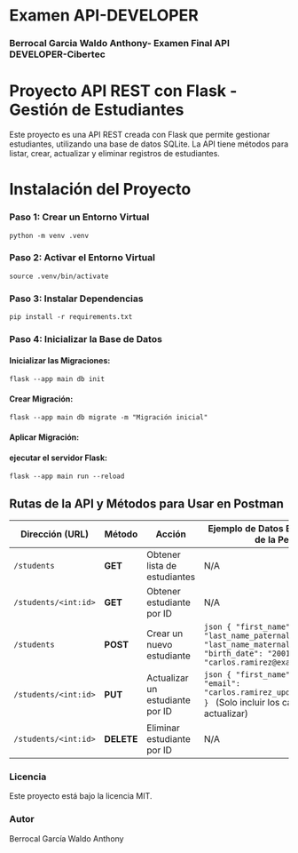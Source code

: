 # Examen API-DEVELOPER
### Berrocal Garcia Waldo Anthony- Examen Final API DEVELOPER-Cibertec
# Proyecto API REST con Flask - Gestión de Estudiantes

Este proyecto es una API REST creada con Flask que permite gestionar estudiantes, utilizando una base de datos SQLite. La API tiene métodos para listar, crear, actualizar y eliminar registros de estudiantes.

# Instalación del Proyecto
### Paso 1: Crear un Entorno Virtual

```
python -m venv .venv
```
### Paso 2: Activar el Entorno Virtual
```
source .venv/bin/activate
```
### Paso 3: Instalar Dependencias
```
pip install -r requirements.txt
```
### Paso 4: Inicializar la Base de Datos
#### Inicializar las Migraciones:
```
flask --app main db init
```
#### Crear Migración:
```
flask --app main db migrate -m "Migración inicial"
```
#### Aplicar Migración:
#### ejecutar el servidor Flask:
```
flask --app main run --reload
```

## Rutas de la API y Métodos para Usar en Postman

| **Dirección (URL)**                  | **Método**  | **Acción**                        | **Ejemplo de Datos Enviados (Cuerpo de la Petición)**                                                                                               |
|--------------------------------------|-------------|-----------------------------------|----------------------------------------------------------------------------------------------------------------------------------------------------|
| `/students`                          | **GET**     | Obtener lista de estudiantes      | N/A                                                                                                                                                |
| `/students/<int:id>`                 | **GET**     | Obtener estudiante por ID         | N/A                                                                                                                                                |
| `/students`                          | **POST**    | Crear un nuevo estudiante         | ```json { "first_name": "Carlos", "last_name_paternal": "Ramírez", "last_name_maternal": "Gómez", "birth_date": "2001-02-15", "email": "carlos.ramirez@example.com" } ``` |
| `/students/<int:id>`                 | **PUT**     | Actualizar un estudiante por ID   | ```json { "first_name": "Carlos", "email": "carlos.ramirez_updated@example.com" } ``` (Solo incluir los campos que desees actualizar)              |
| `/students/<int:id>`                 | **DELETE**  | Eliminar estudiante por ID        | N/A                                                                                                                                                |

### Licencia
Este proyecto está bajo la licencia MIT. 

### Autor
Berrocal García Waldo Anthony
